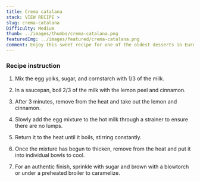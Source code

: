 ```yaml
---
title: Crema catalana
stack: VIEW RECIPE >
slug: crema-catalana
Difficulty: Medium
thumb: ../images/thumbs/crema-catalana.png
featuredImg: ../images/featured/crema-catalana.png
comment: Enjoy this sweet recipe for one of the oldest desserts in Europe. It requires very few ingredients!
---
```


### Recipe instruction

1. Mix the egg yolks, sugar, and cornstarch with 1/3 of the milk.

2. In a saucepan, boil 2/3 of the milk with the lemon peel and cinnamon.

3. After 3 minutes, remove from the heat and take out the lemon and cinnamon.

4. Slowly add the egg mixture to the hot milk through a strainer to ensure there are no lumps.

5. Return it to the heat until it boils, stirring constantly.

6. Once the mixture has begun to thicken, remove from the heat and put it into individual bowls to cool.

7. For an authentic finish, sprinkle with sugar and brown with a blowtorch or under a preheated broiler to caramelize.